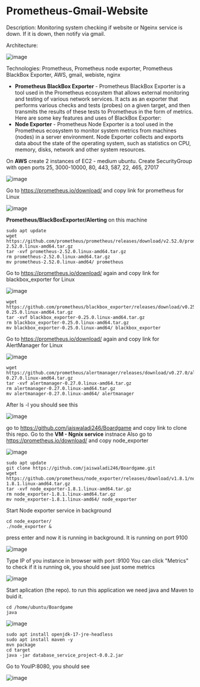 # Prometheus-Gmail-Website
Description: Monitoring system checking if website or Ngeinx service is down. If it is down, then notify via gmail. 

Architecture:

![image](https://github.com/jeti20/Prometheus-Gmail-Website/assets/61649661/242ce554-decc-4ca7-8174-2d024537d05f)


Technologies: Prometheus, Prometheus node exporter, Prometheus BlackBox Exporter, AWS, gmail, webiste, nginx
- **Prometheus BlackBox Exporter** - Prometheus BlackBox Exporter is a tool used in the Prometheus ecosystem that allows external monitoring and testing of various network services. It acts as an exporter that performs various checks and tests (probes) on a given target, and then transmits the results of these tests to Prometheus in the form of metrics. Here are some key features and uses of BlackBox Exporter:
- **Node Exporter** - Prometheus Node Exporter is a tool used in the Prometheus ecosystem to monitor system metrics from machines (nodes) in a server environment. Node Exporter collects and exports data about the state of the operating system, such as statistics on CPU, memory, disks, network and other system resources.

On **AWS** create 2 instances of EC2 - medium ubuntu. Create SecurityGroup with open ports 25, 3000-10000, 80, 443, 587, 22, 465, 27017

![image](https://github.com/jeti20/Prometheus-Gmail-Website/assets/61649661/3c3e6ba5-ad07-4cb1-9a9d-d8d62b2da4da)

Go to https://prometheus.io/download/ and copy link for prometheus for Linux

![image](https://github.com/jeti20/Prometheus-Gmail-Website/assets/61649661/3cd8dd1f-9959-47fb-bcc5-a330d5e2b0cc)

**Prometheus/BlackBoxExporter/Alerting** on this machine
```
sudo apt update
wget https://github.com/prometheus/prometheus/releases/download/v2.52.0/prometheus-2.52.0.linux-amd64.tar.gz
tar -xvf prometheus-2.52.0.linux-amd64.tar.gz
rm prometheus-2.52.0.linux-amd64.tar.gz
mv prometheus-2.52.0.linux-amd64/ prometheus
```
Go to https://prometheus.io/download/  again and copy link for blackbox_exporter for Linux

![image](https://github.com/jeti20/Prometheus-Gmail-Website/assets/61649661/b44282f0-9973-456c-98dd-ef3f8114dc0b)

```
wget https://github.com/prometheus/blackbox_exporter/releases/download/v0.25.0/blackbox_exporter-0.25.0.linux-amd64.tar.gz
tar -xvf blackbox_exporter-0.25.0.linux-amd64.tar.gz
rm blackbox_exporter-0.25.0.linux-amd64.tar.gz
mv blackbox_exporter-0.25.0.linux-amd64/ blackbox_exporter
```
Go to https://prometheus.io/download/  again and copy link for AlertManager for Linux

![image](https://github.com/jeti20/Prometheus-Gmail-Website/assets/61649661/565f261a-44de-46fe-9526-5363432f313f)


```
wget https://github.com/prometheus/alertmanager/releases/download/v0.27.0/alertmanager-0.27.0.linux-amd64.tar.gz
tar -xvf alertmanager-0.27.0.linux-amd64.tar.gz
rm alertmanager-0.27.0.linux-amd64.tar.gz
mv alertmanager-0.27.0.linux-amd64/ alertmanager
```

After ls -l you should see this

![image](https://github.com/jeti20/Prometheus-Gmail-Website/assets/61649661/78f47b40-2254-46d0-9e20-c4faff24beb1)


go to https://github.com/jaiswaladi246/Boardgame and copy link to clone this repo. Go to the **VM - Ngnix service** instnace
Also go to https://prometheus.io/download/ and copy node_exporter 

![image](https://github.com/jeti20/Prometheus-Gmail-Website/assets/61649661/690e3c4f-8954-45f0-8772-0d0bde81d048)

```
sudo apt update
git clone https://github.com/jaiswaladi246/Boardgame.git
wget https://github.com/prometheus/node_exporter/releases/download/v1.8.1/node_exporter-1.8.1.linux-amd64.tar.gz
tar -xvf node_exporter-1.8.1.linux-amd64.tar.gz
rm node_exporter-1.8.1.linux-amd64.tar.gz
mv node_exporter-1.8.1.linux-amd64/ node_exporter
```

Start Node exporter service in background

```
cd node_exporter/
./node_exporter &
```

press enter and now it is running in background. It is running on port 9100 

![image](https://github.com/jeti20/Prometheus-Gmail-Website/assets/61649661/95c58ecb-9137-4dee-82f9-2d0523171682)

Type IP of you instance in browser with port :9100 You can click "Metrics" to check if it is running ok, you should see just some metrics

![image](https://github.com/jeti20/Prometheus-Gmail-Website/assets/61649661/f34da9a6-d902-4fca-bbf4-fe4532586b55)

Start aplication (the repo). to run this application we need java and Maven to buid it.

```
cd /home/ubuntu/Boardgame
java
```

![image](https://github.com/jeti20/Prometheus-Gmail-Website/assets/61649661/1b26297f-a815-43bd-b2c3-c29f096a1914)

```
sudo apt install openjdk-17-jre-headless
sudo apt install maven -y
mvn package
cd target
java -jar database_service_project-0.0.2.jar
```
Go to YouIP:8080, you  should see 

![image](https://github.com/jeti20/Prometheus-Gmail-Website/assets/61649661/4e3f03c1-32ef-41ad-a4e9-dd94e0855b35)




